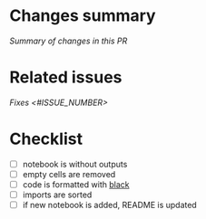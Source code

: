 # Changes summary

*Summary of changes in this PR*

# Related issues

*Fixes <#ISSUE_NUMBER>*

# Checklist

* [ ] notebook is without outputs
* [ ] empty cells are removed
* [ ] code is formatted with [black](https://github.com/psf/black)
* [ ] imports are sorted
* [ ] if new notebook is added, README is updated
